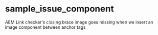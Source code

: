 # sample_issue_component
AEM Link checker's closing brace image goes missing when we insert an image component between anchor tags
